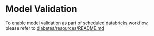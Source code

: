 # Model Validation
To enable model validation as part of scheduled databricks workflow, please refer to [diabetes/resources/README.md](../resources/README.md)